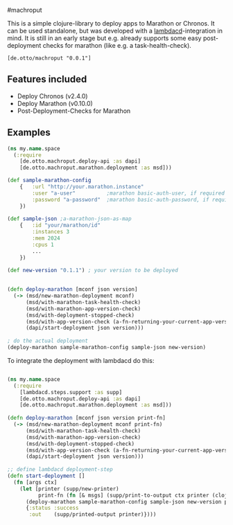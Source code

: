 #machroput

This is a simple clojure-library to deploy apps to Marathon or Chronos.  It can be used standalone, but was developed with a [lambdacd](https://github.com/flosell/lambdacd)-integration in mind.
It is still in an early stage but e.g. already supports some easy post-deployment checks for marathon (like e.g. a task-health-check).

`[de.otto/machroput "0.0.1"]`

## Features included
* Deploy Chronos (v2.4.0)
* Deploy Marathon (v0.10.0)
* Post-Deployment-Checks for Marathon

## Examples

```clojure 
(ns my.name.space
  (:require 
    [de.otto.machroput.deploy-api :as dapi]
    [de.otto.machroput.marathon.deployment :as msd]))

(def sample-marathon-config 
    {   :url "http://your.marathon.instance"
        :user "a-user"          ;marathon basic-auth-user, if required 
        :password "a-password"  ;marathon basic-auth-password, if required 
    })
    
(def sample-json ;a-marathon-json-as-map
    {   :id "your/marathon/id"
        :instances 3
        :mem 2024
        :cpus 1
        ...
    })
    
(def new-version "0.1.1") ; your version to be deployed
   

(defn deploy-marathon [mconf json version]
  (-> (msd/new-marathon-deployment mconf)
      (msd/with-marathon-task-health-check)
      (msd/with-marathon-app-version-check)
      (msd/with-deployment-stopped-check)
      (msd/with-app-version-check (a-fn-returning-your-current-app-version))
      (dapi/start-deployment json version)))
      
; do the actual deployment
(deploy-marathon sample-marathon-config sample-json new-version)

```

To integrate the deployment with lambdacd do this:

```clojure 

(ns my.name.space
  (:require 
    [lambdacd.steps.support :as supp]
    [de.otto.machroput.deploy-api :as dapi]
    [de.otto.machroput.marathon.deployment :as msd]))
    
(defn deploy-marathon [mconf json version print-fn]
  (-> (msd/new-marathon-deployment mconf print-fn)
      (msd/with-marathon-task-health-check)
      (msd/with-marathon-app-version-check)
      (msd/with-deployment-stopped-check)
      (msd/with-app-version-check (a-fn-returning-your-current-app-version))
      (dapi/start-deployment json version)))
      
;; define lambdacd deployment-step
(defn start-deployment []
  (fn [args ctx]
    (let [printer (supp/new-printer)
          print-fn (fn [& msgs] (supp/print-to-output ctx printer (clojure.string/join msgs)))]
      (deploy-marathon sample-marathon-config sample-json new-version print-fn)
      {:status :success
       :out    (supp/printed-output printer)})))    

```


